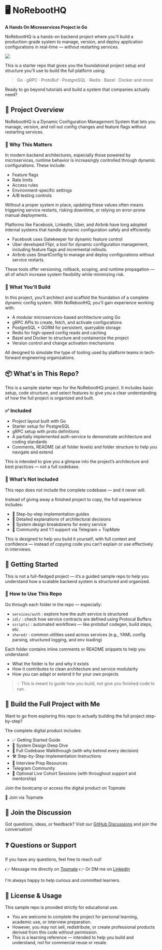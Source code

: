 # 🖥️ NoRebootHQ

**A Hands On Microservices Project in Go**

NoRebootHQ is a hands-on backend project where you'll build a production-grade system to manage, version, and deploy application configurations in real-time — without restarting services.

<a href=""><img src="https://github.com/himakhaitan/noreboothq-go/blob/main/resources/banner.png?raw=true"></a>

This is a starter repo that gives you the foundational project setup and structure you'll use to build the full platform using:

> Go · gRPC · ProtoBuf · PostgreSQL · Redis · Bazel · Docker and more

Ready to go beyond tutorials and build a system that companies actually need?

<!-- <p>
<img src="https://badgen.net/github/issues/himakhaitan/noreboothq-go?style=flat-square&scale=1.4">
&nbsp;
<img alt="node-current" src="https://badgen.net/github/stars/himakhaitan/noreboothq-go?style=flat-square&scale=1.4">&nbsp;
<img alt="APM" src="https://badgen.net/github/forks/himakhaitan/noreboothq-go?style=flat-square&scale=1.4">&nbsp;
<img alt="node-current" src="https://badgen.net/github/closed-issues/himakhaitan/noreboothq-go?style=flat-square&scale=1.4">
</p> -->

## 📁 Project Overview

NoRebootHQ is a Dynamic Configuration Management System that lets you manage, version, and roll out config changes and feature flags without restarting services.

### 🧠 Why This Matters

In modern backend architectures, especially those powered by microservices, runtime behavior is increasingly controlled through dynamic configurations. These include:

- Feature flags
- Rate limits
- Access rules
- Environment-specific settings
- A/B testing controls

Without a proper system in place, updating these values often means triggering service restarts, risking downtime, or relying on error-prone manual deployments.

Platforms like Facebook, LinkedIn, Uber, and Airbnb have long adopted internal systems that handle dynamic configuration safely and efficiently:

- Facebook uses Gatekeeper for dynamic feature control
- Uber developed Flipr, a tool for dynamic configuration management, including feature flags and incremental rollouts.
- Airbnb uses SmartConfig to manage and deploy configurations without service restarts.

These tools offer versioning, rollback, scoping, and runtime propagation — all of which increase system flexibility while minimizing risk.

### 🧩 What You’ll Build

In this project, you'll architect and scaffold the foundation of a complete dynamic config system. With NoRebootHQ, you'll gain experience working with:

- A modular microservices-based architecture using Go
- gRPC APIs to create, fetch, and activate configurations
- PostgreSQL + GORM for persistent, queryable storage
- Redis for high-speed config reads and caching
- Bazel and Docker to structure and containerize the project
- Version control and change activation mechanisms

All designed to simulate the type of tooling used by platform teams in tech-forward engineering organizations.

## 📦 What's in This Repo?

This is a sample starter repo for the NoRebootHQ project. It includes basic setup, code structure, and select features to give you a clear understanding of how the full project is organized and built.

### ✅ Included

- Project layout built with Go
- Starter setup for PostgreSQL
- gRPC setup with proto definitions
- A partially implemented auth-service to demonstrate architecture and coding standards
- Comments, README (at all folder levels) and folder structure to help you navigate and extend

This is intended to give you a glimpse into the project’s architecture and best practices — not a full codebase.

### 🚫 What’s Not Included

This repo does not include the complete codebase — and it never will.

Instead of giving away a finished project to copy, the full experience includes:

- 📘 Step-by-step implementation guides
- 🧠 Detailed explanations of architectural decisions
- 🧩 System design breakdowns for every service
- 💬 Community and 1:1 support via Telegram + TopMate

This is designed to help you build it yourself, with full context and confidence — instead of copying code you can’t explain or use effectively in interviews.

## 🚀 Getting Started

This is not a full-fledged project — it’s a guided sample repo to help you understand how a scalable backend system is structured and organized.

### 📂 How to Use This Repo

Go through each folder in the repo — especially:

- `services/auth` : explore how the auth service is structured
- `idl/` : check how service contracts are defined using Protocal Buffers
- `scripts/` :  automated workflows — like protobuf codegen, build steps, etc.
- `shared/` : common utilities used across services
(e.g., YAML config parsing, structured logging, and env loading)

Each folder contains inline comments or README snippets to help you understand:

- What the folder is for and why it exists
- How it contributes to clean architecture and service modularity
- How you can adapt or extend it for your own projects

> 💡 This is meant to guide how you build, not give you finished code to run.

## 📘 Build the Full Project with Me

Want to go from exploring this repo to actually building the full project step-by-step?

The complete digital product includes:

- ✅ Getting Started Guide
- 🧠 System Design Deep Dive
- 🧩 Full Codebase Walkthrough (with why behind every decision)
- 🛠️ Step-by-Step Implementation Instructions
- 🎯 Interview Prep Resources
- Telegram Community
- 📅 Optional Live Cohort Sessions (with throughout support and mentorship)

Join the bootcamp or access the digital product on Topmate

🔗 Join via Topmate

## 💬 Join the Discussion

Got questions, ideas, or feedback? Visit our [GitHub Discussions](https://github.com/himakhaitan/noreboothq-go/discussions) and join the conversation!

## ❓ Questions or Support

If you have any questions, feel free to reach out!

👉 Message me directly on [Topmate](https://topmate.io/himakhaitan/1461713/pay)
👉 Or DM me on [LinkedIn](https://www.linkedin.com/in/himakhaitan/)

I'm always happy to help curious and committed learners.

## 📄 License & Usage

This sample repo is provided strictly for educational use.

- You are welcome to complete the project for personal learning, academic use, or interview preparation.
- However, you may not sell, redistribute, or create professional products derived from this code without permission.
- This is a learning reference — intended to help you build and understand, not for commercial reuse or resale.
